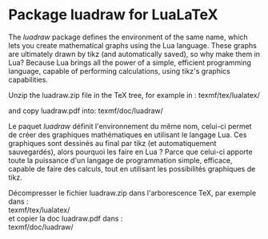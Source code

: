# Package luadraw for LuaLaTeX

The *luadraw* package defines the environment of the same name, which lets you create mathematical graphs using the Lua language. These graphs are ultimately drawn by tikz (and automatically saved), so why make them in Lua? Because Lua brings all the power of a simple, efficient programming language, capable of performing calculations, using tikz's graphics capabilities.

Unzip the luadraw.zip file in the TeX tree, for example in : 
texmf/tex/lualatex/ 

and copy luadraw.pdf into: 
texmf/doc/luadraw/

Le paquet *luadraw* définit l'environnement du même nom, celui-ci permet de créer des graphiques mathématiques en utilisant le langage Lua. Ces graphiques sont dessinés au final par tikz (et automatiquement sauvegardés), alors pourquoi les faire en Lua ? Parce que celui-ci apporte toute la puissance d'un langage de programmation simple, efficace, capable de faire des calculs, tout en utilisant les possibilités graphiques de tikz.

Décompresser le fichier luadraw.zip dans l'arborescence TeX, par exemple dans :  
texmf/tex/lualatex/  
 et copier la doc luadraw.pdf dans :  
texmf/doc/luadraw/
